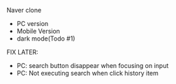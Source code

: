 Naver clone 

- PC version
- Mobile Version
- dark mode(Todo #1)
  
  


FIX LATER:
- PC: search button disappear when focusing on input
- PC: Not executing search when click history item
